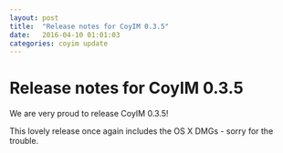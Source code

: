 ```yaml
---
layout: post
title:  "Release notes for CoyIM 0.3.5"
date:   2016-04-10 01:01:03
categories: coyim update
---
```


# Release notes for CoyIM 0.3.5

We are very proud to release CoyIM 0.3.5!

This lovely release once again includes the OS X DMGs - sorry for the trouble.
